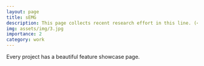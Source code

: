 ```yaml
---
layout: page
title: sEMG
description: This page collects recent research effort in this line. (<br>Update:April 2023<\br>)
img: assets/img/3.jpg
importance: 2
category: work
---
```


Every project has a beautiful feature showcase page.

